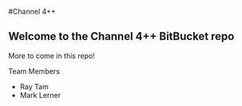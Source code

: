 #Channel 4++

Welcome to the Channel 4++ BitBucket repo
-----------------------------------------

More to come in this repo!

Team Members
 * Ray Tam
 * Mark Lerner
